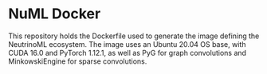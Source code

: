 # NuML Docker

This repository holds the Dockerfile used to generate the image defining the NeutrinoML ecosystem. The image uses an Ubuntu 20.04 OS base, with CUDA 16.0 and PyTorch 1.12.1, as well as PyG for graph convolutions and MinkowskiEngine for sparse convolutions.
